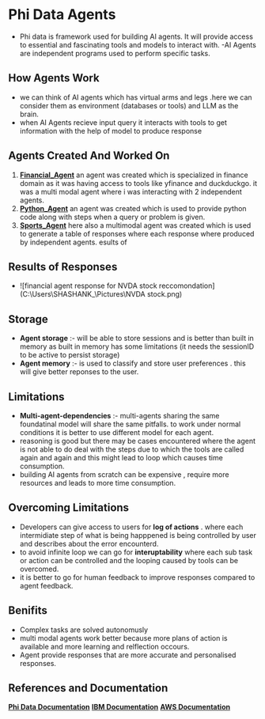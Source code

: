 # Phi Data Agents
- Phi data is framework used for building AI agents. It will provide access to essential and fascinating tools and models to interact with.
-AI Agents are independent programs used to perform specific tasks.

## How Agents Work
- we can think of AI agents which has virtual arms and legs .here we can consider them as environment (databases or tools) and LLM as the brain.
- when AI Agents recieve input query it interacts with tools to get information with the help of model to produce response

## Agents Created And Worked On
1. **[Financial_Agent](https://github.com/SHASHANKTM7/AI-agents/blob/main/financial_agent_1.py)** an agent was created which is specialized in finance domain as it was having access to tools like yfinance and duckduckgo. it was a multi modal agent where i was interacting with 2 independent agents.
2. **[Python_Agent](https://github.com/SHASHANKTM7/AI-agents/blob/main/python_agent.py)**  an agent was created  which is used to provide python code along with steps when a query or problem is given.
3. **[Sports_Agent](https://github.com/SHASHANKTM7/AI-agents/blob/main/table_of_responses.py)** here also a multimodal agent was created which is used to generate a table of responses where each response where produced by independent agents.
esults of

## Results of Responses 
- ![financial agent response for NVDA stock reccomondation](C:\Users\SHASHANK_\Pictures\NVDA stock.png)

## Storage
- **Agent storage** :- will be able to store sessions and is better than built in memory as built in memory has some limitations (it needs the sessionID to be active to persist storage)
- **Agent memory** :- is used to classify and store user preferences . this will give better reponses to the user.

## Limitations
- **Multi-agent-dependencies** :- multi-agents sharing the same foundatinal model will share the same pitfalls. to work under normal conditions it is better to use different model for each agent.
- reasoning is good but there may be cases encountered where the agent is not able to do deal with the steps due to which the tools are called again and again and this might lead to loop which causes time consumption.
- building AI agents from scratch can be expensive , require more resources and leads to more time consumption.

## Overcoming Limitations 
- Developers can give access to users for **log of actions** . where each intermidiate step of what is being happpened is being controlled by user and describes about the error encounterd.
- to avoid  infinite loop we can go for **interuptability** where each sub task or action can be controlled and the looping caused by tools can be overcomed.
- it is better to go for human feedback to improve responses compared to agent feedback.

## Benifits
- Complex tasks are solved autonomusly
- multi modal agents work better because more plans of action is available and more learning and relflection occours.
- Agent provide responses that are more accurate and personalised responses.

## References and Documentation
**[Phi Data Documentation]( https://docs.phidata.com/introduction)** 
**[IBM Documentation](https://www.ibm.com/think/topics/ai-agents)** 
**[AWS Documentation](https://aws.amazon.com/what-is/ai-agents/)**
 




 


